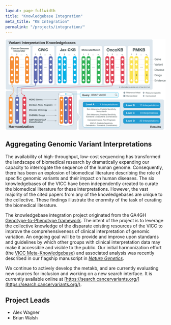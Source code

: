 ```yaml
---
layout: page-fullwidth
title: "Knowledgebase Integration"
meta_title: "KB Integration"
permalink: "/projects/integration/"
---
```


<img src="/assets/img/vicc_metakb.png">

## Aggregating Genomic Variant Interpretations
The availability of high-throughput, low-cost sequencing has transformed the landscape of biomedical research by dramatically expanding our capacity to interrogate the sequence of the human genome. Consequently, there has been an explosion of biomedical literature describing the role of specific genomic variants and their impact on human diseases.
The six knowledgebases of the VICC have been independently created to curate the biomedical literature for these interpretations. However, the vast majority of the cited papers from any of the knowledgebases are unique to the collective. These findings illustrate the enormity of the task of curating the biomedical literature.

The knowledgebase integration project originated from the GA4GH [Genotype-to-Phenotype framework](http://ga4gh-schemas.readthedocs.io/en/latest/api/genotypephenotype.html). The intent of the project is to leverage the collective knowledge of the disparate existing resources of the VICC to improve the comprehensiveness of clinical interpretation of genomic variation. An ongoing goal will be to provide and improve upon standards and guidelines by which other groups with clinical interpretation data may make it accessible and visible to the public. Our initial harmonization effort (the [VICC Meta-Knowledgebase](/research/manuscripts/metakb/)) and associated analysis was recently described in our flagship manuscript in [*Nature Genetics*](https://www.nature.com/articles/s41588-020-0603-8).

We continue to actively develop the metakb, and are currently evaluating new sources for inclusion and working on a new search interface. It is currently available online at [https://search.cancervariants.org/](https://search.cancervariants.org/).

## Project Leads

* Alex Wagner
* Brian Walsh